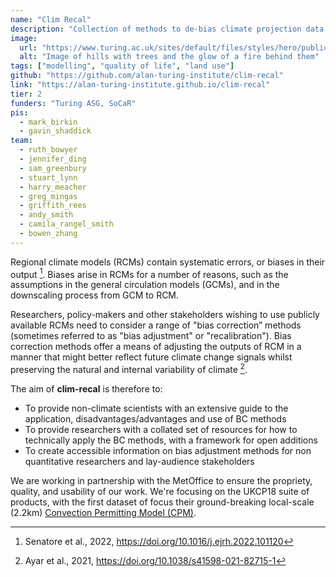 ```yaml
---
name: "Clim Recal"
description: "Collection of methods to de-bias climate projection data (sub-component of DyME-CHH but also used as independent codebase)"
image:
  url: "https://www.turing.ac.uk/sites/default/files/styles/hero/public/2021-12/marek-piwnicki-2kqxgrgunzq-unsplash.jpg?itok=FXDUcYO4"
  alt: "Image of hills with trees and the glow of a fire behind them"
tags: ["modelling", "quality of life", "land use"]
github: "https://github.com/alan-turing-institute/clim-recal"
link: "https://alan-turing-institute.github.io/clim-recal"
tier: 2
funders: "Turing ASG, SoCaR"
pis:
  - mark_birkin
  - gavin_shaddick
team:
  - ruth_bowyer
  - jennifer_ding
  - sam_greenbury
  - stuart_lynn
  - harry_meacher
  - greg_mingas
  - griffith_rees
  - andy_smith
  - camila_rangel_smith
  - bowen_zhang
---
```


Regional climate models (RCMs) contain systematic errors, or biases in their output [^1]. Biases arise in RCMs for a number of reasons, such as the assumptions in the general circulation models (GCMs), and in the downscaling process from GCM to RCM.

Researchers, policy-makers and other stakeholders wishing to use publicly available RCMs need to consider a range of "bias correction” methods (sometimes referred to as "bias adjustment" or "recalibration"). Bias correction methods offer a means of adjusting the outputs of RCM in a manner that might better reflect future climate change signals whilst preserving the natural and internal variability of climate [^2].

The aim of **clim-recal** is therefore to:

- To provide non-climate scientists with an extensive guide to the application, disadvantages/advantages and use of BC methods
- To provide researchers with a collated set of resources for how to technically apply the BC methods, with a framework for open additions
- To create accessible information on bias adjustment methods for non quantitative researchers and lay-audience stakeholders

We are working in partnership with the MetOffice to ensure the propriety, quality, and usability of our work. We're focusing on the UKCP18 suite of products, with the first dataset of focus their ground-breaking local-scale (2.2km) [Convection Permitting Model (CPM)](https://www.metoffice.gov.uk/pub/data/weather/uk/ukcp18/science-reports/UKCP-Convection-permitting-model-projections-report.pdf).

[^1]: Senatore et al., 2022, <https://doi.org/10.1016/j.ejrh.2022.101120>
[^2]: Ayar et al., 2021, <https://doi.org/10.1038/s41598-021-82715-1>
